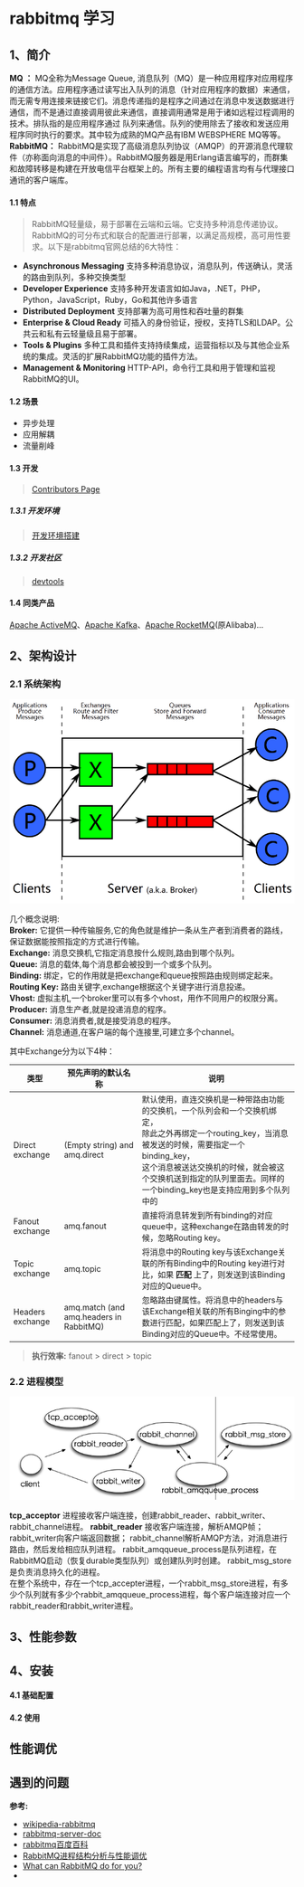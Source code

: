 # rabbitmq 学习 

## 1、简介
__MQ ：__ MQ全称为Message Queue, 消息队列（MQ）是一种应用程序对应用程序的通信方法。应用程序通过读写出入队列的消息（针对应用程序的数据）来通信，而无需专用连接来链接它们。消息传递指的是程序之间通过在消息中发送数据进行通信，而不是通过直接调用彼此来通信，直接调用通常是用于诸如远程过程调用的技术。排队指的是应用程序通过 队列来通信。队列的使用除去了接收和发送应用程序同时执行的要求。其中较为成熟的MQ产品有IBM WEBSPHERE MQ等等。<br/>
__RabbitMQ：__ RabbitMQ是实现了高级消息队列协议（AMQP）的开源消息代理软件（亦称面向消息的中间件）。RabbitMQ服务器是用Erlang语言编写的，而群集和故障转移是构建在开放电信平台框架上的。所有主要的编程语言均有与代理接口通讯的客户端库。

#### 1.1 特点
> RabbitMQ轻量级，易于部署在云端和云端。它支持多种消息传递协议。RabbitMQ的可分布式和联合的配置进行部署，以满足高规模，高可用性要求。以下是rabbitmq官网总结的6大特性：
* __Asynchronous Messaging__  支持多种消息协议，消息队列，传送确认，灵活的路由到队列，多种交换类型
* __Developer Experience__ 支持多种开发语言如如Java，.NET，PHP，Python，JavaScript，Ruby，Go和其他许多语言
* __Distributed Deployment__ 支持部署为高可用性和吞吐量的群集
* __Enterprise & Cloud Ready__ 可插入的身份验证，授权，支持TLS和LDAP。公共云和私有云轻量级且易于部署。
* __Tools & Plugins__ 多种工具和插件支持持续集成，运营指标以及与其他企业系统的集成。灵活的扩展RabbitMQ功能的插件方法。
* __Management & Monitoring__ HTTP-API，命令行工具和用于管理和监视RabbitMQ的UI。
#### 1.2 场景
* 异步处理
* 应用解耦
* 流量削峰
#### 1.3 开发
> [Contributors Page](https://www.rabbitmq.com/github.html)
##### 1.3.1 开发环境
> [开发环境搭建](https://github.com/rabbitmq/rabbitmq-website/)
##### 1.3.2 开发社区
> [devtools](https://www.rabbitmq.com/devtools.html)

#### 1.4 同类产品
[Apache ActiveMQ](http://activemq.apache.org)、[Apache Kafka](https://kafka.apache.org/)、[Apache RocketMQ](https://github.com/apache/rocketmq)(原Alibaba)...

## 2、架构设计
### 2.1 系统架构
![](image/rabbitmq.png)

几个概念说明:<br/> 
__Broker:__ 它提供一种传输服务,它的角色就是维护一条从生产者到消费者的路线，保证数据能按照指定的方式进行传输。<br/> 
__Exchange:__ 消息交换机,它指定消息按什么规则,路由到哪个队列。 <br/>
__Queue:__ 消息的载体,每个消息都会被投到一个或多个队列。 <br/>
__Binding:__ 绑定，它的作用就是把exchange和queue按照路由规则绑定起来。<br/> 
__Routing Key:__ 路由关键字,exchange根据这个关键字进行消息投递。 <br/>
__Vhost:__ 虚拟主机,一个broker里可以有多个vhost，用作不同用户的权限分离。<br/> 
__Producer:__ 消息生产者,就是投递消息的程序。<br/>
__Consumer:__ 消息消费者,就是接受消息的程序。<br/>
__Channel:__ 消息通道,在客户端的每个连接里,可建立多个channel。<br/>

其中Exchange分为以下4种：

类型 | 预先声明的默认名称 | 说明
--- | --- | ---
Direct exchange | (Empty string) and amq.direct | 默认使用，直连交换机是一种带路由功能的交换机，一个队列会和一个交换机绑定，<br/>除此之外再绑定一个routing_key，当消息被发送的时候，需要指定一个binding_key，<br/>这个消息被送达交换机的时候，就会被这个交换机送到指定的队列里面去。同样的一个binding_key也是支持应用到多个队列中的
Fanout exchange | amq.fanout | 直接将消息转发到所有binding的对应queue中，这种exchange在路由转发的时候，忽略Routing key。
Topic exchange | amq.topic | 将消息中的Routing key与该Exchange关联的所有Binding中的Routing key进行对比，如果 __匹配__ 上了，则发送到该Binding对应的Queue中。
Headers exchange | amq.match (and amq.headers in RabbitMQ) | 忽略路由键属性。将消息中的headers与该Exchange相关联的所有Binging中的参数进行匹配，如果匹配上了，则发送到该Binding对应的Queue中。不经常使用。

> __执行效率:__ fanout > direct > topic

### 2.2 进程模型
![](image/process.png)

__tcp_acceptor__ 进程接收客户端连接，创建rabbit_reader、rabbit_writer、rabbit_channel进程。
__rabbit_reader__ 接收客户端连接，解析AMQP帧；
rabbit_writer向客户端返回数据；
rabbit_channel解析AMQP方法，对消息进行路由，然后发给相应队列进程。
rabbit_amqqueue_process是队列进程，在RabbitMQ启动（恢复durable类型队列）或创建队列时创建。
rabbit_msg_store是负责消息持久化的进程。<br/>
在整个系统中，存在一个tcp_accepter进程，一个rabbit_msg_store进程，有多少个队列就有多少个rabbit_amqqueue_process进程，每个客户端连接对应一个rabbit_reader和rabbit_writer进程。

## 3、性能参数

## 4、安装
#### 4.1 基础配置
#### 4.2 使用

## 性能调优
## 遇到的问题
__参考:__
* [wikipedia-rabbitmq](https://en.wikipedia.org/wiki/RabbitMQ)
* [rabbitmq-server-doc](https://www.rabbitmq.com/admin-guide.html)
* [rabbitmq百度百科](https://baike.baidu.com/item/rabbitmq/9372144?fr=aladdin#2)
* [RabbitMQ进程结构分析与性能调优](https://www.qcloud.com/community/article/164816001481011847)
* [What can RabbitMQ do for you?](https://www.rabbitmq.com/features.html)
* []()